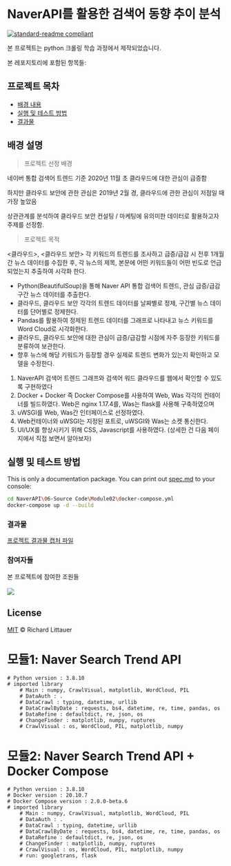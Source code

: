 # NaverAPI를 활용한 검색어 동향 추이 분석

[![standard-readme compliant](https://img.shields.io/badge/readme%20style-standard-brightgreen.svg?style=flat-square)](https://github.com/RichardLitt/standard-readme)

본 프로젝트는 python 크롤링 학습 과정에서 제작되었습니다.

본 레포지토리에 포함된 항목들:

## 프로젝트 목차

- [배경 내용](#배경-설명)
- [실행 및 테스트 방법](#실행-및-테스트-방법)
- [결과물](#결과물)

## 배경 설명

> 프로젝트 선정 배경

네이버 통합 검색어 트렌드 기준 2020년 11월 초 클라우드에 대한 관심이 급증함
 
하지만 클라우드 보안에 관한 관심은 2019년 2월 경, 클라우드에 관한 관심이 저점일 때 가장 높았음

상관관계를 분석하여 클라우드 보안 컨설팅 / 마케팅에 유의미한 데이터로 활용하고자 주제를 선정함.

> 프로젝트 목적

<클라우드>, <클라우드 보안> 각 키워드의 트렌드를 조사하고 급증/급감 시 전후 1개월간 뉴스 데이터를 수집한 후, 
각 뉴스의 제목, 본문에 어떤 키워드들이 어떤 빈도로 언급되었는지 추출하여 시각화 한다.

- Python(BeautifulSoup)을 통해 Naver API 통합 검색어 트렌드, 관심 급증/급감 구간 뉴스 데이터를 추출한다.
- 클라우드, 클라우드 보안 각각의 트렌드 데이터를 날짜별로 정제, 구간별 뉴스 데이터를 단어별로 정제한다.
- Pandas를 활용하여 정제된 트렌드 데이터를 그래프로 나타내고 뉴스 키워드를 Word Cloud로 시각화한다.
- 클라우드, 클라우드 보안에 대한 관심이 급증/급감할 시점에 자주 등장한 키워드를 분류하여 보관한다.
- 향후 뉴스에 해당 키워드가 등장할 경우 실제로 트렌드 변화가 있는지 확인하고 모델을 수정한다.

1. NaverAPI 검색어 트렌드 그래프와 검색어 워드 클라우드를 웹에서 확인할 수 있도록 구현하였다
2. Docker + Docker 즉 Docker Compose를 사용하여 Web, Was 각각의 컨테이너를 빌드하였다. Web은 nginx 1.17.4를, Was는 flask를 사용해 구축하였으며 
3. uWSGI를 Web, Was간 인터페이스로 선정하였다.
4. Web컨테이너와 uWSGI는 지정된 포트로, uWSGI와 Was는 소켓 통신한다.
5. UI/UX를 향상시키기 위해 CSS, Javascript를 사용하였다. (상세한 건 다음 페이지에서 직접 보면서 알아보자)

## 실행 및 테스트 방법

This is only a documentation package. You can print out [spec.md](spec.md) to your console:

```sh
cd NaverAPI\06-Source Code\Module02\docker-compose.yml
docker-compose up -d --build
```

### 결과물

<a href="https://github.com/nr97819/NaverAPI/blob/main/07-%EA%B2%B0%EA%B3%BC%EB%AC%BC/Module02/Module02_result.pdf" />프로젝트 결과물 캡처 파일</a>

### 참여자들

본 프로젝트에 참여한 조원들<br/>
<a href="https://github.com/WonhaWoo/NaverAPI/graphs/contributors"><br/>
<img src="https://user-images.githubusercontent.com/55518121/144660712-0a05fa2b-de57-4312-85f8-e0a64eecf4a6.png" /></a>

## License

[MIT](LICENSE) © Richard Littauer


# 모듈1: Naver Search Trend API
    # Python version : 3.8.10
    # imported library
        # Main : numpy, CrawlVisual, matplotlib, WordCloud, PIL
        # DataAuth : .
        # DataCrawl : typing, datetime, urllib
        # DataCrawlByDate : requests, bs4, datetime, re, time, pandas, os
        # DataRefine : defaultdict, re, json, os
        # ChangeFinder : matplotlib, numpy, ruptures
        # CrawlVisual : os, WordCloud, PIL, matplotlib, numpy

# 모듈2: Naver Search Trend API + Docker Compose
    # Python version : 3.8.10
    # Docker version : 20.10.7
    # Docker Compose version : 2.0.0-beta.6
    # imported library
        # Main : numpy, CrawlVisual, matplotlib, WordCloud, PIL
        # DataAuth : .
        # DataCrawl : typing, datetime, urllib
        # DataCrawlByDate : requests, bs4, datetime, re, time, pandas, os
        # DataRefine : defaultdict, re, json, os
        # ChangeFinder : matplotlib, numpy, ruptures
        # CrawlVisual : os, WordCloud, PIL, matplotlib, numpy
        # run: googletrans, flask
